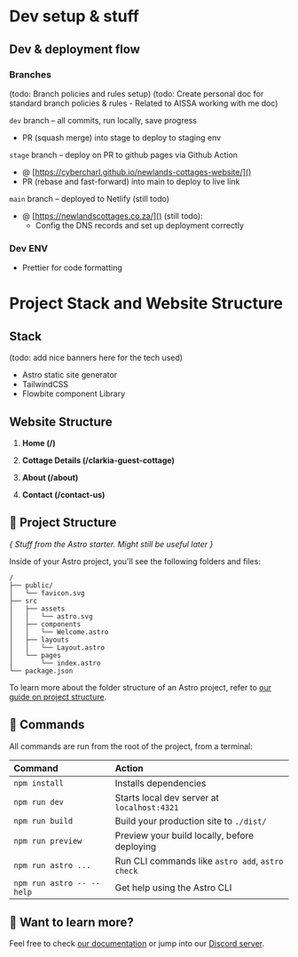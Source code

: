 # Dev setup & stuff

## Dev & deployment flow

### Branches

(todo: Branch policies and rules setup)
(todo: Create personal doc for standard branch policies & rules - Related to AISSA working with me doc)

`dev` branch – all commits, run locally, save progress
* PR (squash merge) into stage to deploy to staging env

`stage` branch – deploy on PR to github pages via Github Action
* @ [https://cybercharl.github.io/newlands-cottages-website/]()
* PR (rebase and fast-forward) into main to deploy to live link

`main` branch – deployed to Netlify (still todo)
* @ [https://newlandscottages.co.za/]() (still todo):
    * Config the DNS records and set up deployment correctly

### Dev ENV

- Prettier for code formatting

# Project Stack and Website Structure
## Stack

(todo: add nice banners here for the tech used)
* Astro static site generator
* TailwindCSS
* Flowbite component Library

## Website Structure

1. **Home (/)**

2. **Cottage Details (/clarkia-guest-cottage)**

3. **About (/about)**

4. **Contact (/contact-us)**

## 🚀 Project Structure
*{ Stuff from the Astro starter. Might still be useful later }*

Inside of your Astro project, you'll see the following folders and files:

```text
/
├── public/
│   └── favicon.svg
├── src
│   ├── assets
│   │   └── astro.svg
│   ├── components
│   │   └── Welcome.astro
│   ├── layouts
│   │   └── Layout.astro
│   └── pages
│       └── index.astro
└── package.json
```

To learn more about the folder structure of an Astro project, refer to [our guide on project structure](https://docs.astro.build/en/basics/project-structure/).

## 🧞 Commands

All commands are run from the root of the project, from a terminal:

| Command                   | Action                                           |
| :------------------------ | :----------------------------------------------- |
| `npm install`             | Installs dependencies                            |
| `npm run dev`             | Starts local dev server at `localhost:4321`      |
| `npm run build`           | Build your production site to `./dist/`          |
| `npm run preview`         | Preview your build locally, before deploying     |
| `npm run astro ...`       | Run CLI commands like `astro add`, `astro check` |
| `npm run astro -- --help` | Get help using the Astro CLI                     |

## 👀 Want to learn more?

Feel free to check [our documentation](https://docs.astro.build) or jump into our [Discord server](https://astro.build/chat).
